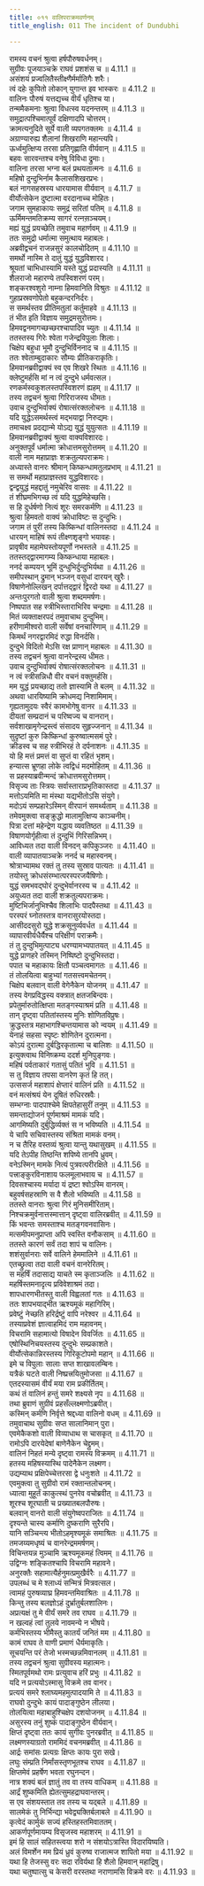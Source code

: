 ```yaml
---
title: ०११ वालिपराक्रमवर्णनम्
title_english: 011 The incident of Dundubhi

---
```



  
रामस्य वचनं श्रुत्वा हर्षपौरुषवर्धनम्।  
सुग्रीवः पूजयाञ्चक्रे राघवं प्रशशंस च ॥ 4.11.1 ॥   
असंशयं प्रज्वलितैस्तीक्ष्णैर्मर्मातिगैः शरैः।  
त्वं दहेः कुपितो लोकान् युगान्त इव भास्करः ॥ 4.11.2 ॥   
वालिनः पौरुषं यत्तद्यच्च वीर्यं धृतिश्च या।  
तन्ममैकमनाः श्रुत्वा विधत्स्व यदनन्तरम् ॥ 4.11.3 ॥   
समुद्रात्पश्चिमात्पूर्वं दक्षिणादपि चोत्तरम्।  
क्रामत्यनुदिते सूर्ये वाली व्यपगतक्लमः ॥ 4.11.4 ॥   
अग्राण्यारुह्य शैलानां शिखराणि महान्त्यपि।  
ऊर्ध्वमुत्क्षिप्य तरसा प्रतिगृह्णाति वीर्यवान् ॥ 4.11.5 ॥   
बहवः सारवन्तश्च वनेषु विविधा द्रुमाः।  
वालिना तरसा भग्ना बलं प्रथयतात्मनः ॥ 4.11.6 ॥   
महिषो दुन्दुभिर्नाम कैलासशिखरप्रभः।  
बलं नागसहस्रस्य धारयामास वीर्यवान् ॥ 4.11.7 ॥   
वीर्योत्सेकेन दुष्टात्मा वरदानाच्च मोहितः।  
जगाम सुमहाकायः समुद्रं सरितां पतिम् ॥ 4.11.8 ॥   
ऊर्मिमन्तमतिक्रम्य सागरं रत्नस़ञ्चयम्।  
मह्यं युद्धं प्रयच्छेति तमुवाच महार्णवम् ॥ 4.11.9 ॥   
ततः समुद्रो धर्मात्मा समुत्थाय महाबलः।  
अब्रवीद्वचनं राजन्नसुरं कालचोदितम् ॥ 4.11.10 ॥   
समर्थो नास्मि ते दातुं युद्धं युद्धविशारद।  
श्रूयतां चाभिधास्यामि यस्ते युद्धं प्रदास्यति ॥ 4.11.11 ॥   
शैलराजो महारण्ये तपस्विशरणं परम्।  
शङ्करश्वशुरो नाम्ना हिमवानिति विश्रुतः ॥ 4.11.12 ॥   
गुहाप्रस्रवणोपेतो बहुकन्दरनिर्दरः।  
स समर्थस्तव प्रीतिमतुलां कर्तुमाहवे ॥ 4.11.13 ॥   
तं भीत इति विज्ञाय समुद्रमसुरोत्तमः।  
हिमवद्वनमागच्छच्छरश्चापादिव च्युतः ॥ 4.11.14 ॥   
ततस्तस्य गिरेः श्वेता गजेन्द्रविपुलाः शिलाः।  
चिक्षेप बहुधा भूमौ दुन्दुभिर्विननाद च ॥ 4.11.15 ॥   
ततः श्वेताम्बुदाकारः सौम्यः प्रीतिकराकृतिः।  
हिमवानब्रवीद्वाक्यं स्व एव शिखरे स्थितः ॥ 4.11.16 ॥   
क्लेष्टुमर्हसि मां न त्वं दुन्दुभे धर्मवत्सल।  
रणकर्मस्वकुशलस्तपस्विशरणं ह्यहम् ॥ 4.11.17 ॥   
तस्य तद्वचनं श्रुत्वा गिरिराजस्य धीमतः।  
उवाच दुन्दुभिर्वाक्यं रोषात्संरक्तलोचनः ॥ 4.11.18 ॥   
यदि युद्धेऽसमर्थस्त्वं मद्भयाद्वा निरुद्यमः।  
तमाचक्ष्व प्रदद्यान्मे योऽद्य युद्धं युयुत्सतः ॥ 4.11.19 ॥   
हिमवानब्रवीद्वाक्यं श्रुत्वा वाक्यविशारदः।  
अनुक्तपूर्वं धर्मात्मा क्रोधात्तमसुरोत्तमम् ॥ 4.11.20 ॥   
वाली नाम महाप्राज्ञः शक्रतुल्यपराक्रमः।  
अध्यास्ते वानरः श्रीमान् किष्कन्धामतुलप्रभाम् ॥ 4.11.21 ॥   
स समर्थो महाप्राज्ञस्तव युद्धविशारदः।  
द्वन्द्वयुद्धं महद्दातुं नमुचेरिव वासवः ॥ 4.11.22 ॥   
तं शीघ्रमभिगच्छ त्वं यदि युद्धमिहेच्छसि।  
स हि दुर्धर्षणो नित्यं शूरः समरकर्मणि ॥ 4.11.23 ॥   
श्रुत्वा हिमवतो वाक्यं क्रोधाविष्टः स दुन्दुभिः।  
जगाम तं पुरीं तस्य किष्किन्धां वालिनस्तदा ॥ 4.11.24 ॥   
धारयन् माहिषं रूपं तीक्ष्णशृङ्गो भयावहः।  
प्रावृषीव महामेघस्तोयपूर्णो नभस्तले ॥ 4.11.25 ॥   
ततस्तद्द्वारमागम्य किष्कन्धाया महाबलः।  
ननर्द कम्पयन् भूमिं दुन्धुभिर्दुन्दुभिर्यथा ॥ 4.11.26 ॥   
समीपस्थान् द्रुमान् भञ्जन् वसुधां दारयन् खुरैः।  
विषाणेनोल्लिखन् दर्पात्तद्द्वारं द्विरदो यथा ॥ 4.11.27 ॥   
अन्तःपुरगतो वाली श्रुत्वा शब्दममर्षणः।  
निष्पपात सह स्त्रीभिस्ताराभिरिव चन्द्रमाः ॥ 4.11.28 ॥   
मितं व्यक्ताक्षरपदं तमुवाचाथ दुन्दुभिम्।  
हरीणामीश्वरो वाली सर्वेषां वनचारिणाम् ॥ 4.11.29 ॥   
किमर्थं नगरद्वारमिदं रुद्धा विनर्दसि।  
दुन्दुभे विदितो मेऽसि रक्ष प्राणान् महाबलः ॥ 4.11.30 ॥   
तस्य तद्वचनं श्रुत्वा वानरेन्द्रस्य धीमतः।  
उवाच दुन्दुभिर्वाक्यं रोषात्संरक्तलोचनः ॥ 4.11.31 ॥   
न त्वं स्त्रीसन्निधौ वीर वचनं वक्तुमर्हसि।  
मम युद्धं प्रयच्छाद्य ततो ज्ञास्यामि ते बलम् ॥ 4.11.32 ॥   
अथवा धारयिष्यामि क्रोधमद्य निशामिमाम्।  
गृह्यतामुदयः स्वैरं कामभोगेषु वानर ॥ 4.11.33 ॥   
दीयतां सम्प्रदानं च परिष्वज्य च वानरान्।  
सर्वशाखामृगेन्द्रस्त्वं संसादय सुहृज्जनान् ॥ 4.11.34 ॥   
सुदृष्टां कुरु किष्किन्धां कुरुष्वात्मसमं पुरे।  
क्रीडस्व च सह स्त्रीभिरहं ते दर्पनाशनः ॥ 4.11.35 ॥   
यो हि मत्तं प्रमत्तं वा सुप्तं वा रहितं भृशम्।  
हन्यात्स भ्रूणहा लोके त्वद्विधं मदमोहितम् ॥ 4.11.36 ॥   
स प्रहस्याब्रवीन्मन्दं क्रोधात्तमसुरोत्तमम्।  
विसृज्य ताः स्त्रियः सर्वास्ताराप्रभृतिकास्तदा ॥ 4.11.37 ॥   
मत्तोऽयमिति मा मंस्था यद्यभीतोऽसि संयुगे।  
मदोऽयं सम्प्रहारेऽस्मिन् वीरपानं समर्थ्यताम् ॥ 4.11.38 ॥   
तमेवमुक्त्वा सङ्क्रुद्धो मालामुत्क्षिप्य काञ्चनीम्।  
पित्रा दत्तां महेन्द्रेण यद्धाय व्यवतिष्ठत ॥ 4.11.39 ॥   
विषाणयोर्गृहीत्वा तं दुन्दुभिं गिरिसन्निभम्।  
आविध्यत तदा वाली विनदन् कपिकुञ्जरः ॥ 4.11.40 ॥   
वाली व्यापातयाञ्चक्रे ननर्द च महास्वनम्।  
श्रोत्राभ्यामथ रक्तं तु तस्य सुस्राव पात्यतः ॥ 4.11.41 ॥   
तयोस्तु क्रोधसंरम्भात्परस्परजयैषिणोः।  
युद्धं समभवद्घोरं दुन्दुभेर्वानरस्य च ॥ 4.11.42 ॥   
अयुध्यत तदा वाली शक्रतुल्यपराक्रमः।  
मुष्टिभिर्जानुभिश्चैव शिलाभिः पादपैस्तथा ॥ 4.11.43 ॥   
परस्परं घ्नोतस्तत्र वानरासुरयोस्तदा।  
आसीददसुरो युद्धे शक्रसूनुर्व्यवर्धत ॥ 4.11.44 ॥   
व्यापारवीर्यधैर्यैश्च परिक्षीणं पराक्रमैः।  
तं तु दुन्दुभिमुत्पाट्य धरण्यामभ्यपातयत् ॥ 4.11.45 ॥   
युद्धे प्राणहरे तस्मिन् निष्पिष्टो दुन्दुभिस्तदा।  
पपात च महाकायः क्षितौ पञ्चत्वमागतः ॥ 4.11.46 ॥   
तं तोलयित्वा बाहुभ्यां गतसत्त्वमचेतनम्।  
चिक्षेप बलवान् वाली वेगेनैकेन योजनम् ॥ 4.11.47 ॥   
तस्य वेगप्रविद्धस्य वक्त्रात् क्षतजबिन्दवः।  
प्रपेतुर्मारुतोत्क्षिप्ता मतङ्गस्याश्रमं प्रति ॥ 4.11.48 ॥   
तान् दृष्ट्वा पतितांस्तस्य मुनिः शोणितविप्रुषः।  
क्रुद्धस्तत्र महाभागश्चिन्तयामास को न्वयम् ॥ 4.11.49 ॥   
येनाहं सहसा स्पृष्टः शोणितेन दुरात्मना।  
कोऽयं दुरात्मा दुर्बद्धिरकृतात्मा च बालिशः ॥ 4.11.50 ॥   
इत्युक्त्वाथ विनिष्क्रम्य ददर्श मुनिपुङ्गवः।  
महिषं पर्वताकारं गतासुं पतितं भुवि ॥ 4.11.51 ॥   
स तु विज्ञाय तपसा वानरेण कृतं हि तत्।  
उत्ससर्ज महाशापं क्षेप्तारं वालिनं प्रति ॥ 4.11.52 ॥   
वनं मत्संश्रयं येन दूषितं रुधिरस्रवैः।  
सम्भग्नाः पादपाश्चेमे क्षिपतेहासुरीं तनुम् ॥ 4.11.53 ॥   
समन्ताद्योजनं पूर्णमाश्रमं मामकं यदि।  
आगमिष्यति दुर्बुद्धिर्व्यक्तं स न भविष्यति ॥ 4.11.54 ॥   
ये चापि सचिवास्तस्य संश्रिता मामकं वनम्।  
न च तैरिह वस्तव्यं श्रुत्वा यान्तु यथासुखम् ॥ 4.11.55 ॥   
यदि तेऽपीह तिष्ठन्ति शपिष्ये तानपि ध्रुवम्।  
वनेऽस्मिन् मामके नित्यं पुत्रवत्परीरक्षिते ॥ 4.11.56 ॥   
पत्त्राङ्कुरविनाशाय फलमूलाभवाय च ॥ 4.11.57 ॥   
दिवसश्चास्य मर्यादा यं द्रष्टा श्वोऽस्मि वानरम्।  
बहुवर्षसहस्राणि स वै शैलो भविष्यति ॥ 4.11.58 ॥   
ततस्ते वानराः श्रुत्वा गिरं मुनिसमीरिताम्।  
निश्चक्रमुर्वनात्तस्मात्तान् दृष्ट्वा वालिरब्रवीत् ॥ 4.11.59 ॥   
किं भवन्तः समस्ताश्च मतङ्गवनवासिनः।  
मत्समीपमनुप्राप्ता अपि स्वस्ति वनौकसाम् ॥ 4.11.60 ॥   
ततस्ते कारणं सर्वं तदा शापं च वालिनः।  
शशंसुर्वानराः सर्वे वालिने हेममालिने ॥ 4.11.61 ॥   
एतच्छ्रुत्वा तदा वाली वचनं वानरेरितम्।  
स महर्षिं तदासाद्य याचते स्म कृताञ्जलिः ॥ 4.11.62 ॥   
महर्षिस्तमनादृत्य प्रविवेशाश्रमं तदा।  
शापधारणभीतस्तु वाली विह्वलतां गतः ॥ 4.11.63 ॥   
ततः शापभयाद्भीत ऋश्यमूकं महागिरिम्।  
प्रवेष्टुं नेच्छति हरिर्द्रष्टुं वापि नरेश्वर ॥ 4.11.64 ॥   
तस्याप्रवेशं ज्ञात्वाहमिदं राम महावनम्।  
विचरामि सहामात्यो विषादेन विवर्जितः ॥ 4.11.65 ॥   
एषोस्थिनिचयस्तस्य दुन्दुभेः सम्प्रकाशते।  
वीर्योत्सेकान्निरस्तस्य गिरिकूटोपमो महान् ॥ 4.11.66 ॥   
इमे च विपुलाः सालाः सप्त शाखावलम्बिनः।  
यत्रैकं घटते वाली निष्प्रत्त्रयितुमोजसा ॥ 4.11.67 ॥   
एतदस्यासमं वीर्यं मया राम प्रकीर्तितम्।  
कथं तं वालिनं हन्तुं समरे शक्ष्यसे नृप ॥ 4.11.68 ॥   
तथा ब्रुवाणं सुग्रीवं प्रहसँल्लक्ष्मणोऽब्रवीत्।  
कस्मिन् कर्मणि निर्वृत्ते श्रद्दध्या वालिनो वधम् ॥ 4.11.69 ॥   
तमुवाचाथ सुग्रीवः सप्त सालानिमान् पुरा।  
एवमेकैकशो वाली विव्याधाथ स चासकृत् ॥ 4.11.70 ॥   
रामोऽपि दारयेदेषां बाणेनैकेन चेद्द्रुमम्।  
वालिनं निहतं मन्ये दृष्ट्वा रामस्य विक्रमम् ॥ 4.11.71 ॥   
हतस्य महिषस्यास्थि पादेनैकेन लक्ष्मण।  
उद्यम्याथ प्रक्षिपेच्चेत्तरसा द्वे धनुःशते ॥ 4.11.72 ॥   
एवमुक्त्वा तु सुग्रीवो रामं रक्तान्तलोचनम्।  
ध्यात्वा मुहूर्तं काकुत्स्थं पुनरेव वचोब्रवीत् ॥ 4.11.73 ॥   
शूरश्च शूरघाती च प्रख्यातबलपौरुषः।  
बलवान् वानरो वाली संयुगेष्वपराजितः ॥ 4.11.74 ॥   
दृश्यन्ते चास्य कर्माणि दुष्कराणि सुरैरपि।  
यानि सञ्चिन्त्य भीतोऽहमृश्यमूकं समाश्रितः ॥ 4.11.75 ॥   
तमजय्यमधृष्यं च वानरेन्द्रममर्षणम्।  
विचिन्तयन्न मुञ्चामि ऋश्यमूकमहं त्विमम् ॥ 4.11.76 ॥   
उद्विग्नः शङ्कितश्चापि विचरामि महावने।  
अनुरक्तैः सहामात्यैर्हनुमत्प्रमुखैर्वरैः ॥ 4.11.77 ॥   
उपलब्धं च मे श्लाध्यं सन्मित्रं मित्रवत्सल।  
त्वामहं पुरुषव्याघ्र हिमवन्तमिवाश्रितः ॥ 4.11.78 ॥   
किन्तु तस्य बलज्ञोऽहं दुर्भ्रातुर्बलशालिनः।  
अप्रत्यक्षं तु मे वीर्यं समरे तव राघव ॥ 4.11.79 ॥   
न खल्वहं त्वां तुलये नावमन्ये न भीषये।  
कर्मभिस्तस्य भीमैस्तु कातर्यं जनितं मम ॥ 4.11.80 ॥   
कामं राघव ते वाणी प्रमाणं धैर्यमाकृतिः।  
सूचयन्ति परं तेजो भस्मच्छन्नमिवानलम् ॥ 4.11.81 ॥   
तस्य तद्वचनं श्रुत्वा सुग्रीवस्य महात्मनः।  
स्मितपूर्वमथो रामः प्रत्युवाच हरिं प्रभुः ॥ 4.11.82 ॥   
यदि न प्रत्ययोऽस्मासु विक्रमे तव वानर।  
प्रत्ययं समरे श्लाघ्यमहमुत्पादयामि ते ॥ 4.11.83 ॥   
राघवो दुन्दुभेः कायं पादाङ्गुष्ठेन लीलया।  
तोलयित्वा महाबाहुश्चिक्षेप दशयोजनम् ॥ 4.11.84 ॥   
असुरस्य तनुं शुष्कं पादाङ्गुष्ठेन वीर्यवान्।  
क्षिप्तं दृष्ट्वा ततः कायं सुगीवः पुनरब्रवीत् ॥ 4.11.85 ॥   
लक्ष्मणस्याग्रतो राममिदं वचनमब्रवीत् ॥ 4.11.86 ॥   
आर्द्रः समांसः प्रत्यग्रः क्षिप्तः कायः पुरा सखे।  
लघुः संम्प्रति निर्मांसस्तृणभूतश्च राघव ॥ 4.11.87 ॥   
क्षिप्तमेवं प्रहर्षेण भवता रघुनन्दन।  
नात्र शक्यं बलं ज्ञातुं तव वा तस्य वाधिकम् ॥ 4.11.88 ॥   
आर्द्रं शुष्कमिति ह्येतत्सुमहद्राघवान्तरम्।  
स एव संशयस्तात तव तस्य च यद्बले ॥ 4.11.89 ॥   
सालमेकं तु निर्भिन्द्या भवेद्व्यक्तिर्बलाबले ॥ 4.11.90 ॥   
कृत्वेदं कार्मुकं सज्यं हस्तिहस्तमिवाततम्।  
आकर्णपूर्णमायम्य विसृजस्व महाशरम् ॥ 4.11.91 ॥   
इमं हि सालं सहितस्त्वया शरो न संशयोऽत्रास्ति विदारयिष्यति।  
अलं विमर्शेन मम प्रियं ध्रुवं कुरुष्व राजात्मज शापितो मया ॥ 4.11.92 ॥   
यथा हि तेजस्सु वरः सदा रविर्यथा हि शैलो हिमवान् महाद्रिषु।  
यथा चतुष्पात्सु च केसरी वरस्तथा नराणामसि विक्रमे वरः ॥ 4.11.93 ॥   